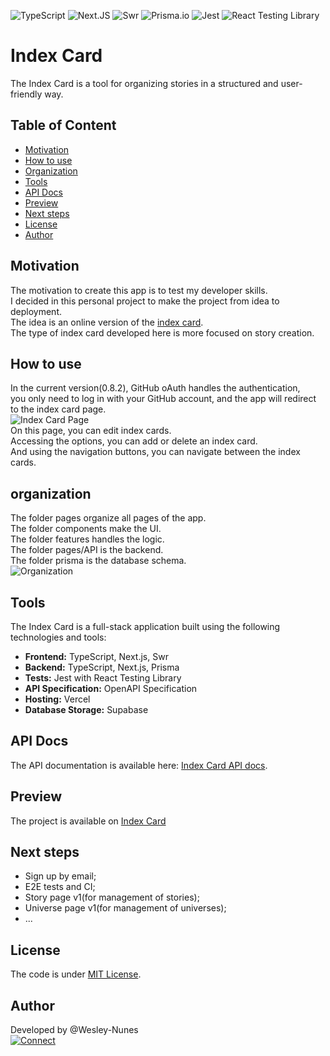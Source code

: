 ![TypeScript](https://img.shields.io/badge/TypeScript-93CAED?style=for-the-badge&logo=typescript&logoColor=white 'Typescript')
![Next.JS](https://img.shields.io/badge/Next.js-20232A?style=for-the-badge&logo=next.js&logoColor=white 'NextJs')
![Swr](https://img.shields.io/badge/swr-111313?style=for-the-badge&logoColor=black 'Swr')
![Prisma.io](https://img.shields.io/badge/Prisma-1B1D1E?style=for-the-badge&logo=prisma&logoColor=white 'PrismaIo')
![Jest](https://img.shields.io/badge/Jest-18DF16?style=for-the-badge&logo=jest&logoColor=black 'Jest')
![React Testing Library](https://img.shields.io/badge/-React%20Testing%20Library-141414?style=for-the-badge&logo=Testing%20Library 'React Testing Library')

# Index Card

The Index Card is a tool for organizing stories in a structured and user-friendly way.

## Table of Content

- [Motivation](#motivation)
- [How to use](#how-to-use)
- [Organization](#organization)
- [Tools](#tools)
- [API Docs](#api-docs)
- [Preview](#preview)
- [Next steps](#next-steps)
- [License](#license)
- [Author](#author)

## <a name="motivation"></a>Motivation

The motivation to create this app is to test my developer skills.  
I decided in this personal project to make the project from idea to deployment.  
The idea is an online version of the [index card](https://en.wikipedia.org/wiki/Index_card).  
The type of index card developed here is more focused on story creation.

## <a name="how-to-use"></a>How to use

In the current version(0.8.2), GitHub oAuth handles the authentication,  
you only need to log in with your GitHub account, and the app will redirect to the index card page.  
![Index Card Page](https://lh3.googleusercontent.com/drive-viewer/AFGJ81r5_p9cYwzwv10LKUNg81IVmnLoixJM_V5jfLuDQqtoQUUauH5AJIW2-oK7USd7aT8kiQpB9BMKNbWsn70jNkGZNaNZWw=w720-h980 'Index Card Page')  
On this page, you can edit index cards.  
Accessing the options, you can add or delete an index card.  
And using the navigation buttons, you can navigate between the index cards.

## <a name="Organization"></a>organization

The folder pages organize all pages of the app.  
The folder components make the UI.  
The folder features handles the logic.  
The folder pages/API is the backend.  
The folder prisma is the database schema.  
![Organization](https://docs.google.com/drawings/d/e/2PACX-1vRZ18LHBRsmo7eOI792C01F4nH7gKUmd4dA9CrwCUxdlKsmVUfLsM6OZ2MnE8SUHBciajTOYlejMK4-/pub?w=475&h=731 'organization')

## <a name="tools"></a>Tools

The Index Card is a full-stack application built using the following technologies and tools:

- **Frontend:** TypeScript, Next.js, Swr
- **Backend:** TypeScript, Next.js, Prisma
- **Tests:** Jest with React Testing Library
- **API Specification:** OpenAPI Specification
- **Hosting:** Vercel
- **Database Storage:** Supabase

## <a name="api-docs"></a>API Docs

The API documentation is available here: [Index Card API docs](https://app.swaggerhub.com/apis-docs/WESNMONTEIRO/index-card/0.1.0).

## <a name="preview"></a>Preview

The project is available on [Index Card](https://index-card.vercel.app/)

## <a name="next-steps"></a>Next steps

- Sign up by email;
- E2E tests and CI;
- Story page v1(for management of stories);
- Universe page v1(for management of universes);
- ...

## <a name="license"></a>License

The code is under [MIT License](./LICENSE).

## <a name="author"></a>Author

Developed by @Wesley-Nunes  
[![Connect](https://img.shields.io/badge/-Connect-blue?style=flat-square&logo=Linkedin&logoColor=white&link=https://www.linkedin.com/in/dev-wesley-nunes/)](https://www.linkedin.com/in/dev-wesley-nunes/)

